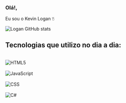 ### Olá!, 
Eu sou o Kevin Logan 🖔


![Logan GitHub stats](https://github-readme-stats.vercel.app/api?username=KevinLGomes&show_icons=true&theme=dark)

## Tecnologias que utilizo no dia a dia:

<div style="display: inline_block" ><br/>
    <img align="center" alt="HTML5" src="https://img.shields.io/badge/HTML-239120?style=for-the-badge&logo=html5&logoColor=white"
</div>

<div style="display: inline_block" ><br/>
    <img align="center" alt="JavaScript" src="https://img.shields.io/badge/JavaScript-F7DF1E?style=for-the-badge&logo=javascript&logoColor=black" />
</div>

<div style="display: inline_block" ><br/>
 <img align="center" alt="CSS" src="https://img.shields.io/badge/CSS3-1572B6?style=for-the-badge&logo=css3&logoColor=white" />

</div>
<div style="display: inline_block" ><br/>
 <img align="center" alt="C#" src="https://img.shields.io/badge/C%23-239120?style=for-the-badge&logo=c-sharp&logoColor=white" />

</div>
